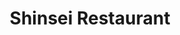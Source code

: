 ---
layout: place
title: Shinsei Restaurant
permalink: /texas/dallas/shinsei-restaurant.html
stateAbbr: TX
stateName: Texas
cityName: Dallas
seo:
  type: restaurant
  links: http://shinseirestaurant.com/
place_id: ChIJSXqRWGKeToYRWqrIL53Phd4
photos:
  - name: >-
      places/ChIJSXqRWGKeToYRWqrIL53Phd4/photos/AeeoHcLqkZ9pL2S0TGeVZOaTZd0BYJmWQstfTbV3hogj6K4qy_AzpUE6wsBSA4bcF7-2O6oVXeA1BH3I_b2FcjZcik1Pof4ZHHqAtxjbqBih1awQdmlIGfYn1NhqM77waB1aTox8xHXuZ3Wmaj1Jo6bziIxXWIDs_pQjII64v-B_ewJ2x0XCopgtkvW56PN5EprfHvm5ubgkIGtTg7oY-qMeisnCoVYLzcOpYbyF7EawV92D7P_J3k33D4MN3YPhSFQnK5nflIB0jxeMt3tHsqGYbzcbRzdeJOkQ7Iaiq5jgOZhr_Q
    widthPx: 1500
    heightPx: 1000
    authorAttributions:
      - displayName: Shinsei Restaurant
        uri: https://maps.google.com/maps/contrib/105890369232577394360
        photoUri: >-
          https://lh3.googleusercontent.com/a-/ALV-UjX1Wv0RKW9-RGuFJZ9nx73L95cF5k0pkFbOo5Z1dTANaWzaDjk=s100-p-k-no-mo
    flagContentUri: >-
      https://www.google.com/local/imagery/report/?cb_client=maps_api_places.places_api&image_key=!1e10!2sAF1QipP8NUpPkbxuxHf2Tm4G0L8qhaap8Nr-Y6cXPphv&hl=en-US
    googleMapsUri: >-
      https://www.google.com/maps/place//data=!3m4!1e2!3m2!1sAF1QipP8NUpPkbxuxHf2Tm4G0L8qhaap8Nr-Y6cXPphv!2e10!4m2!3m1!1s0x864e9e6258917a49:0xde85cf9d2fc8aa5a
  - name: >-
      places/ChIJSXqRWGKeToYRWqrIL53Phd4/photos/AeeoHcL9nDl4Uit6rEs6uIUzRhrjV_WBtUOiahZxDXZfXP1spUv_lSWxjGgqNtV2H7OSb0qG1KAaqWgopD8s4CgQQ_UamVcQ2qjMHPdlxQWiIYuIP5hfSzb02bVnDyqa7xUuvShzOFgWmhD0fzIhDWPfmRIt4mvm8IaV60Fx0EMOeEFA_c9kJq7uZqPc_e4QX3atwdFYGihdgQnlbMEz01hl1wKvxzLg4UetuGFi_6I2tpG5amKSffxeNoPFRGWgwviOywbXV4ZUUWmp7vMsuljFspwQBpU3op-WEWMKdmfRMx_n0w
    widthPx: 1500
    heightPx: 1000
    authorAttributions:
      - displayName: Shinsei Restaurant
        uri: https://maps.google.com/maps/contrib/105890369232577394360
        photoUri: >-
          https://lh3.googleusercontent.com/a-/ALV-UjX1Wv0RKW9-RGuFJZ9nx73L95cF5k0pkFbOo5Z1dTANaWzaDjk=s100-p-k-no-mo
    flagContentUri: >-
      https://www.google.com/local/imagery/report/?cb_client=maps_api_places.places_api&image_key=!1e10!2sAF1QipNmVXs6_2CYfyoyqt2qo_lN53VsOJv6uLyUcmrN&hl=en-US
    googleMapsUri: >-
      https://www.google.com/maps/place//data=!3m4!1e2!3m2!1sAF1QipNmVXs6_2CYfyoyqt2qo_lN53VsOJv6uLyUcmrN!2e10!4m2!3m1!1s0x864e9e6258917a49:0xde85cf9d2fc8aa5a
  - name: >-
      places/ChIJSXqRWGKeToYRWqrIL53Phd4/photos/AeeoHcL5SDsOESgMIkw2zV1xJ-ayvWp9yEiVkD1LONDa6OMG9fwp9HlhgwazawXO81_yMoxzByS14JSGuhQdDGzI3Rwfza4l6z-VkMXPxArnRz5irAPi-ob_u2C1QeTHf7CQrxq8qpbT9Q4fN2csYd5ei11TIt6UCuPF3loGUCz6IcZit430tV7zh5z9O4bdxbryr5imi2cUWtubv-HIx_S3apDntWG937AVf9eb0cFMUIuM2SdroD1l1d-W_G6thpgi8aYRwqvkcUnk788mJ6CQI5DE4aq4DFtNHZYWAyI2bYu8HUSvHUmMGYR5f9N9xESbTrZZ1A5IKurCibLUk-uiTjHZNvHxyPsEj6lUA4GReUFkOIIfZ8gr4Oazc0z1cKFozzWVp3wjCU0lW1siE2WBpULZ9OT42GoYhXX2iCl0G_Pw_w
    widthPx: 3000
    heightPx: 4000
    authorAttributions:
      - displayName: William Taylor
        uri: https://maps.google.com/maps/contrib/111601765982469675031
        photoUri: >-
          https://lh3.googleusercontent.com/a-/ALV-UjWDcp3HXo9FM9yimR8qd4VdlUSZ6_0s6SJ_Tg7X1y3i9COMKLdg=s100-p-k-no-mo
    flagContentUri: >-
      https://www.google.com/local/imagery/report/?cb_client=maps_api_places.places_api&image_key=!1e10!2sCIHM0ogKEICAgIC_5IHHdg&hl=en-US
    googleMapsUri: >-
      https://www.google.com/maps/place//data=!3m4!1e2!3m2!1sCIHM0ogKEICAgIC_5IHHdg!2e10!4m2!3m1!1s0x864e9e6258917a49:0xde85cf9d2fc8aa5a
  - name: >-
      places/ChIJSXqRWGKeToYRWqrIL53Phd4/photos/AeeoHcJWHWgTC9UOW24jCgDUhQPUoK_RCQOBO3Vpvakxx4cGC_XNK8YQpzcWsnBhL3W_3YExnopikUpuQUkcFKSHhuiQh8NykxdsiCY0UzjYYSes8xtsAALoLKAxADNTqOULNuC4lrcgK1CZPK3nLHFqkIsKb3T08oBzNmOQm2yv4ofsSFHF7pnfGdI9eK3Gz2KTujOL1vbfTWVMo5S7vaLTfBwC_sVIwwHjvdbLl2s4MzOZJ-oUUQpJt3lEGYruhwoA2zsh6clAC-4ifsk3AZw3CKJks2IjpGP4mhfePz8NfrBpYP9sBRt0vRq7idOEKdfXPZIKeWYs52ulrIzv3VZhZt4Yu9qPNdm2QzAjptw8IozBKguMsCrAaoKikt5058plvcC1bAAJvQDGtUXapGam5xpblVnrTxgaldiDIPVPky9LFQ
    widthPx: 4032
    heightPx: 3024
    authorAttributions:
      - displayName: Nicolas Gonzalez Castiblanco
        uri: https://maps.google.com/maps/contrib/115473586249751473198
        photoUri: >-
          https://lh3.googleusercontent.com/a-/ALV-UjU9j3kbIvweY3IMzdgB44483jV5KmHAiIEC_g3xyCBplkehKP3R=s100-p-k-no-mo
    flagContentUri: >-
      https://www.google.com/local/imagery/report/?cb_client=maps_api_places.places_api&image_key=!1e10!2sCIHM0ogKEICAgIDR8a_RTA&hl=en-US
    googleMapsUri: >-
      https://www.google.com/maps/place//data=!3m4!1e2!3m2!1sCIHM0ogKEICAgIDR8a_RTA!2e10!4m2!3m1!1s0x864e9e6258917a49:0xde85cf9d2fc8aa5a
  - name: >-
      places/ChIJSXqRWGKeToYRWqrIL53Phd4/photos/AeeoHcILc-QZER2MxQTJAtW4kwE2aOVeQ5YvmLOtwp9BLvzx0BXTbMYazycf8A9w3i4H_oFGp-nznLWfGdhFCTFlXFpq8WkBLsGrNM9dSLpZNiF_ZruKcgzYDpSt9hKhxGG4y39bBtnFS9vp3LCUz8RrWCmYAtWn0qZUMXtGlHVbeJ7zq67GzHOqsoSrLc7OznFiDdlUUp5r3j_XthUFTYtwFZKu4aWMhBX56DZqPuEIB7P46BJ41butcjMx-mYtFvGKJLsw9QzOS-2zBU6EtzSIewkpgp-b_OqlgZ6CAmvJE55bnzsXfeYMTKJCtjos6hVJVukiHb1lCZSe8tv-QGiylJRT91_lv_hIryRrhd3h0XPQ-AoJw3XtpWl-VSOGBYQsBYclYwpe-cTRiPm6I1dqwUZc7-r8y1FIToTJVNI1JJtuECs
    widthPx: 4031
    heightPx: 3023
    authorAttributions:
      - displayName: Jon Langbert
        uri: https://maps.google.com/maps/contrib/114491395927030210513
        photoUri: >-
          https://lh3.googleusercontent.com/a-/ALV-UjXK9zKeXlBZwKEbSxzJo5qLYAL8CajhYbo96W56R8lAT7sXaQvbag=s100-p-k-no-mo
    flagContentUri: >-
      https://www.google.com/local/imagery/report/?cb_client=maps_api_places.places_api&image_key=!1e10!2sCIHM0ogKEICAgIDuypLehQE&hl=en-US
    googleMapsUri: >-
      https://www.google.com/maps/place//data=!3m4!1e2!3m2!1sCIHM0ogKEICAgIDuypLehQE!2e10!4m2!3m1!1s0x864e9e6258917a49:0xde85cf9d2fc8aa5a
  - name: >-
      places/ChIJSXqRWGKeToYRWqrIL53Phd4/photos/AeeoHcLaWZAfD-FV2h2YpbijnOmK2D2BNPJX-e-dXJE6UzfIEJLHDXhV9YapR_q7Mf2VZXHC8__GBth8RE9ZRvz4dDKVie8pqF97wMNJ2fVl_jmfxtzCn26qAcx3MwvbNXsidaSILQ9atfSDEhm1Hi_MadopFTSULvluEQ_34kmg2HXblpW4LFCyYpAKGgBwYteU1r3MGgk01PToBNG2CHEXAcTnOizxa8MS9W8gq1sdNUUzq6xIkCBp9efB1cC5pmwAGoWhJ5W46GhCONAF2BC53-VeoKHDxTwRB-LLDZBrXbdeQZFvjS17CGT0GogOqwTKMCGn1fG9hyF6b8CsaRLuoLfgfysW1hn5U3anMPKnkRw8Lo9BQqaVjsLsZAgZvZ6lmX8Zmn9FpFU87cxzx5T-9O4s3ZMPQV1_qHGbivy4v6iBKw
    widthPx: 3000
    heightPx: 4000
    authorAttributions:
      - displayName: William Taylor
        uri: https://maps.google.com/maps/contrib/111601765982469675031
        photoUri: >-
          https://lh3.googleusercontent.com/a-/ALV-UjWDcp3HXo9FM9yimR8qd4VdlUSZ6_0s6SJ_Tg7X1y3i9COMKLdg=s100-p-k-no-mo
    flagContentUri: >-
      https://www.google.com/local/imagery/report/?cb_client=maps_api_places.places_api&image_key=!1e10!2sCIHM0ogKEICAgIC_5IHHTg&hl=en-US
    googleMapsUri: >-
      https://www.google.com/maps/place//data=!3m4!1e2!3m2!1sCIHM0ogKEICAgIC_5IHHTg!2e10!4m2!3m1!1s0x864e9e6258917a49:0xde85cf9d2fc8aa5a
  - name: >-
      places/ChIJSXqRWGKeToYRWqrIL53Phd4/photos/AeeoHcKk7_yFvHcLbV4GqzeeUGVwXK3GyYosKahL0ksEwV-IiOXd1KG_4XdMv-WIcpLvThb7kJgD1mxtBByI6Omet0jE25uR74Y2IoG_dSJnKymeoMhhZSXfk7ICFhXJogeSf2nfd882CG_K32agrsTba2EA1CKjqF1uufh4S7oQUHylrZOA_XIyDpS0hZg6eN5tkkaqsP6B9lROpUbDfE-hKRHmxPeOBg6PZsVO6U8RPYrhdBR-F8LcFkp73Hwfz5Puw-EBpFICzi2tOHdjHi8JOC1HiX6p0LDdL72GmW7jw-ONkE_BusldQCBADfLthIVWpzDZKs1739jseNXcrMZUWQc3rpRL7ycIhDHIBoFH1RrBnNLOMysdPRzELEqQNYYCy3u9Wy5iiILl0Znm_Aur0fxfZkLgKlwnDvIzeUsf4wF1pR5M
    widthPx: 3024
    heightPx: 4032
    authorAttributions:
      - displayName: Haemin Nam
        uri: https://maps.google.com/maps/contrib/105639888414753251032
        photoUri: >-
          https://lh3.googleusercontent.com/a-/ALV-UjWAkCOIw60ch7faa-OdoljtiDyya_Mw1dKorQUDSz4Cc7Gsv_fU=s100-p-k-no-mo
    flagContentUri: >-
      https://www.google.com/local/imagery/report/?cb_client=maps_api_places.places_api&image_key=!1e10!2sCIHM0ogKEICAgMCg7Omv5wE&hl=en-US
    googleMapsUri: >-
      https://www.google.com/maps/place//data=!3m4!1e2!3m2!1sCIHM0ogKEICAgMCg7Omv5wE!2e10!4m2!3m1!1s0x864e9e6258917a49:0xde85cf9d2fc8aa5a
  - name: >-
      places/ChIJSXqRWGKeToYRWqrIL53Phd4/photos/AeeoHcJ1bk13QFpDYh4iFAEb1_WxfrXvJ_A9W0ES4yJ6CJqvXGR_6BKU062wRme5GGZqm7hhMyLlreoPsLMUO2RfN5gk6XzeXRL0lEBnSSXp1_BcBOeJHz543xigqv_J5_dKNhUZ3DCBCdIDJC0y7Byv_CwQURIGvUsvwsrw2ew1UTX87YbrGAv-Rwjc3h0Hufm6pzd2QkzXDLestfToqcC7WL612kixhDFEzw5OGASnMrd4P9ytqwWPFnQr6l0EE9VoDYhRYcySYz_KnrOnn_B7wDRBORzmWcjS2U7Kp4AxiZeRGvPCidxtwuz3CLPy7ruESyFJvD1kZ5lWCQ662Gu5_C7UgVFqubua6fB7tlPgmmC18OKEnQd-8SGV4S9UKuAu_2EmTn9ORREaFi_WHWkdj6fMScM6I-oguKaJChviBGwnk0Bv
    widthPx: 3000
    heightPx: 4000
    authorAttributions:
      - displayName: William Taylor
        uri: https://maps.google.com/maps/contrib/111601765982469675031
        photoUri: >-
          https://lh3.googleusercontent.com/a-/ALV-UjWDcp3HXo9FM9yimR8qd4VdlUSZ6_0s6SJ_Tg7X1y3i9COMKLdg=s100-p-k-no-mo
    flagContentUri: >-
      https://www.google.com/local/imagery/report/?cb_client=maps_api_places.places_api&image_key=!1e10!2sCIHM0ogKEICAgIC_5IHHjgE&hl=en-US
    googleMapsUri: >-
      https://www.google.com/maps/place//data=!3m4!1e2!3m2!1sCIHM0ogKEICAgIC_5IHHjgE!2e10!4m2!3m1!1s0x864e9e6258917a49:0xde85cf9d2fc8aa5a
  - name: >-
      places/ChIJSXqRWGKeToYRWqrIL53Phd4/photos/AeeoHcLPwFMZSV3MpdAISgainrI4z-MRzznVc8DamZbCqUfrT8dh64MDTdlLbHNOLSzO33I29Ph2jz-B5Njub8Q3Jf2LOie7f2wepR8sI-HNBhxzI4ghY2vK8BAPwoC4F9LvDsLDHqWX22wvGn37fKq5eLtIihxjRZs58SF7B6sAcpRTHAPVqBvUwalXfjCU4wQeKukY6kiQSPWIQIGpxXmEAF6cnIWu43jYQ6WRHfx0oO3ULq5AzEVDY7royIDZ0KBXqmQJinwwQUNznNOGuEXdFgOkuqNe-_JAsNpUvw1blHqGdjDhOJldnaj1VhWYj0Xf2-LoH7In4FMgXKDiTsK7YFVhdcyV1bhtAXLS8j7DZspnyjCr6PLnc6HGoe_TyTnfezOYIOol1cv7jLNbedgUudXiAQfp4ARp6UDllj4MGHvRAQ
    widthPx: 3024
    heightPx: 4032
    authorAttributions:
      - displayName: R T
        uri: https://maps.google.com/maps/contrib/118298890781902773713
        photoUri: >-
          https://lh3.googleusercontent.com/a/ACg8ocIWSvKWAvXg0jZLeaeVdEY-k3wqZ6pvLh-Zk83vY0qL99JACCe4=s100-p-k-no-mo
    flagContentUri: >-
      https://www.google.com/local/imagery/report/?cb_client=maps_api_places.places_api&image_key=!1e10!2sCIHM0ogKEICAgID27t3DEA&hl=en-US
    googleMapsUri: >-
      https://www.google.com/maps/place//data=!3m4!1e2!3m2!1sCIHM0ogKEICAgID27t3DEA!2e10!4m2!3m1!1s0x864e9e6258917a49:0xde85cf9d2fc8aa5a
  - name: >-
      places/ChIJSXqRWGKeToYRWqrIL53Phd4/photos/AeeoHcLcYMQ_-vmiSaDZjEgukX_blvWrdBvSLtx0nA-6_zGB1YlUqN7KbwY1C17JWXXECmMCet2RZEHqPMj0riZgLIgm2QJGwucCiqXbSFzQE4J4dYm8NUy1QlteJfoGPMfvvmk5Gm9JclRuYNrfPd1kkQl-Gn7l-UIzyOIRSHUheuenzxTRqINaSn5LDPXuJ_yFuzRjFg3nkoG7-BG1e71jzH4xwf5SQN2l2qiCvDckeNFRLCUxhkWWudni_H3L2zmntzPfpkcxKuSMASuiSv0q494zkYOPa1fTI7nr_Z4_yVKxRW7gPCDurgq6YYaITfEVIuEtO_ykGIL3GhB0KrR7ijQ5LmMK1OkLyUYVrmL-fy4FFevSho2uG88J_4wbCP6JMxBudiikAqiTEnICHAHYRI_Ijamgik5YtclG20QdXztigQ
    widthPx: 3024
    heightPx: 4032
    authorAttributions:
      - displayName: Ian J.
        uri: https://maps.google.com/maps/contrib/114581700138990320477
        photoUri: >-
          https://lh3.googleusercontent.com/a/ACg8ocJud0hGvAQb_6ScTWPBB_q4MxpLp9PmZ0mSxVQYZ1O3D_3Rww=s100-p-k-no-mo
    flagContentUri: >-
      https://www.google.com/local/imagery/report/?cb_client=maps_api_places.places_api&image_key=!1e10!2sCIHM0ogKEICAgID-9IWCMA&hl=en-US
    googleMapsUri: >-
      https://www.google.com/maps/place//data=!3m4!1e2!3m2!1sCIHM0ogKEICAgID-9IWCMA!2e10!4m2!3m1!1s0x864e9e6258917a49:0xde85cf9d2fc8aa5a
address: 7713 Inwood Rd, Dallas, TX 75209, USA
street: 7713 Inwood Rd
city: Dallas
state: TX
zip: '75209'
country: USA
neighborhood: null
latitude: '32.849989'
longitude: '-96.821547'
accessibility_options:
  wheelchairAccessibleParking: true
  wheelchairAccessibleEntrance: true
  wheelchairAccessibleRestroom: true
  wheelchairAccessibleSeating: true
business_status: OPERATIONAL
name: Shinsei Restaurant
google_maps_links:
  directionsUri: >-
    https://www.google.com/maps/dir//''/data=!4m7!4m6!1m1!4e2!1m2!1m1!1s0x864e9e6258917a49:0xde85cf9d2fc8aa5a!3e0
  placeUri: https://maps.google.com/?cid=16034450322341014106
  writeAReviewUri: >-
    https://www.google.com/maps/place//data=!4m3!3m2!1s0x864e9e6258917a49:0xde85cf9d2fc8aa5a!12e1
  reviewsUri: >-
    https://www.google.com/maps/place//data=!4m4!3m3!1s0x864e9e6258917a49:0xde85cf9d2fc8aa5a!9m1!1b1
  photosUri: >-
    https://www.google.com/maps/place//data=!4m3!3m2!1s0x864e9e6258917a49:0xde85cf9d2fc8aa5a!10e5
primary_type: Japanese Restaurant
opening_hours:
  openNow: true
  periods:
    - open:
        day: 1
        hour: 17
        minute: 0
      close:
        day: 1
        hour: 22
        minute: 0
    - open:
        day: 2
        hour: 17
        minute: 0
      close:
        day: 2
        hour: 22
        minute: 0
    - open:
        day: 3
        hour: 17
        minute: 0
      close:
        day: 3
        hour: 22
        minute: 0
    - open:
        day: 4
        hour: 17
        minute: 0
      close:
        day: 4
        hour: 22
        minute: 0
    - open:
        day: 5
        hour: 11
        minute: 0
      close:
        day: 5
        hour: 23
        minute: 0
    - open:
        day: 6
        hour: 17
        minute: 0
      close:
        day: 6
        hour: 23
        minute: 0
  weekdayDescriptions:
    - 'Monday: 5:00 – 10:00 PM'
    - 'Tuesday: 5:00 – 10:00 PM'
    - 'Wednesday: 5:00 – 10:00 PM'
    - 'Thursday: 5:00 – 10:00 PM'
    - 'Friday: 11:00 AM – 11:00 PM'
    - 'Saturday: 5:00 – 11:00 PM'
    - 'Sunday: Closed'
  nextCloseTime: '2025-05-04T04:00:00Z'
secondary_opening_hours:
  regular:
    weekdayDescriptions: null
    type: null
  current:
    weekdayDescriptions: null
    type: null
phone: (214) 352-0005
price_level: PRICE_LEVEL_EXPENSIVE
price_range: $50 &ndash; $100
rating: '4.5'
rating_count: 530
website: http://shinseirestaurant.com/
description: >-
  Discover Shinsei Restaurant in Dallas, TX$$$Nestled in Dallas, TX, Shinsei
  Restaurant offers a refined blend of Japanese cuisine with a focus on fresh
  sushi rolls and innovative specialty dishes in an upscale environment. This
  spot stands out for its modern Pan-Asian flair, featuring high-quality
  ingredients that elevate classic sushi dining experiences, making it a go-to
  choice for those seeking flavorful options in a sophisticated setting.
  Accessibility features like wheelchair-friendly entrances and parking add to
  the convenience, ensuring a welcoming visit for all. The menu highlights a
  variety of creative fusions, paired with selections of beer, wine, and sake,
  perfect for casual evenings or special occasions. With its operational hours
  catering to dinner crowds and options for outdoor seating, it's an ideal
  destination for anyone exploring top sushi restaurants in the area.
generative_summary: >-
  Discover Shinsei Restaurant in Dallas, TX$$$Nestled in Dallas, TX, Shinsei
  Restaurant offers a refined blend of Japanese cuisine with a focus on fresh
  sushi rolls and innovative specialty dishes in an upscale environment. This
  spot stands out for its modern Pan-Asian flair, featuring high-quality
  ingredients that elevate classic sushi dining experiences, making it a go-to
  choice for those seeking flavorful options in a sophisticated setting.
  Accessibility features like wheelchair-friendly entrances and parking add to
  the convenience, ensuring a welcoming visit for all. The menu highlights a
  variety of creative fusions, paired with selections of beer, wine, and sake,
  perfect for casual evenings or special occasions. With its operational hours
  catering to dinner crowds and options for outdoor seating, it's an ideal
  destination for anyone exploring top sushi restaurants in the area.
generative_disclosure: Summarized by AI using the Grok-3-Mini model.
reviews:
  - name: >-
      places/ChIJSXqRWGKeToYRWqrIL53Phd4/reviews/ChZDSUhNMG9nS0VJQ0FnSUNfNUlISFZnEAE
    relativePublishTimeDescription: 3 months ago
    rating: 4
    text:
      text: >-
        The best thing was the hustle of the busboy upstairs.   The worst was an
        overworked bar tender that was our waiter who couldn't care enough to
        listen to our drink order and get it right.


        Food was fine.

        Its loud upstairs and we were next to three kids birthday parties.  
        Awesome for them,  not great for us.


        I could not recommend unless your wife really wants sushi.  Then it's
        good, and go.
      languageCode: en
    originalText:
      text: >-
        The best thing was the hustle of the busboy upstairs.   The worst was an
        overworked bar tender that was our waiter who couldn't care enough to
        listen to our drink order and get it right.


        Food was fine.

        Its loud upstairs and we were next to three kids birthday parties.  
        Awesome for them,  not great for us.


        I could not recommend unless your wife really wants sushi.  Then it's
        good, and go.
      languageCode: en
    authorAttribution:
      displayName: William Taylor
      uri: https://www.google.com/maps/contrib/111601765982469675031/reviews
      photoUri: >-
        https://lh3.googleusercontent.com/a-/ALV-UjWDcp3HXo9FM9yimR8qd4VdlUSZ6_0s6SJ_Tg7X1y3i9COMKLdg=s128-c0x00000000-cc-rp-mo-ba5
    publishTime: '2025-01-13T03:20:50.128592Z'
    flagContentUri: >-
      https://www.google.com/local/review/rap/report?postId=ChZDSUhNMG9nS0VJQ0FnSUNfNUlISFZnEAE&d=17924085&t=1
    googleMapsUri: >-
      https://www.google.com/maps/reviews/data=!4m6!14m5!1m4!2m3!1sChZDSUhNMG9nS0VJQ0FnSUNfNUlISFZnEAE!2m1!1s0x864e9e6258917a49:0xde85cf9d2fc8aa5a
  - name: >-
      places/ChIJSXqRWGKeToYRWqrIL53Phd4/reviews/ChZDSUhNMG9nS0VJQ0FnTUN3MXNQTVh3EAE
    relativePublishTimeDescription: a month ago
    rating: 5
    text:
      text: >-
        We loved it here. It was our first time. Service and atmosphere were
        great. Food was 4.8/5 we enjoyed everything but there was one dish, the
        tuna crispy rice was too hard. It tasted very old. But that was the one
        out of seven dishes we had. Great place, great experience. Signature
        cocktails were amazing
      languageCode: en
    originalText:
      text: >-
        We loved it here. It was our first time. Service and atmosphere were
        great. Food was 4.8/5 we enjoyed everything but there was one dish, the
        tuna crispy rice was too hard. It tasted very old. But that was the one
        out of seven dishes we had. Great place, great experience. Signature
        cocktails were amazing
      languageCode: en
    authorAttribution:
      displayName: george Baltimore
      uri: https://www.google.com/maps/contrib/112614669856586468677/reviews
      photoUri: >-
        https://lh3.googleusercontent.com/a/ACg8ocIFxTBtvNwsK3VfW4nsnCafVHVSbMi37Bsz97oxtCJ8I6XlLQ=s128-c0x00000000-cc-rp-mo
    publishTime: '2025-03-18T18:09:58.314113Z'
    flagContentUri: >-
      https://www.google.com/local/review/rap/report?postId=ChZDSUhNMG9nS0VJQ0FnTUN3MXNQTVh3EAE&d=17924085&t=1
    googleMapsUri: >-
      https://www.google.com/maps/reviews/data=!4m6!14m5!1m4!2m3!1sChZDSUhNMG9nS0VJQ0FnTUN3MXNQTVh3EAE!2m1!1s0x864e9e6258917a49:0xde85cf9d2fc8aa5a
  - name: >-
      places/ChIJSXqRWGKeToYRWqrIL53Phd4/reviews/ChZDSUhNMG9nS0VJQ0FnSUNaajlESlBBEAE
    relativePublishTimeDescription: a year ago
    rating: 5
    text:
      text: >-
        I really enjoyed eating here the other day. I wanted to try so many
        dishes! The server was so friendly and helped me with dinner
        recommendations. The purple rain roll and green goddess roll were
        delicious. The tuna with crispy rice was good as well but not made to be
        a sushi roll so just keep that in mind. The tempura cauliflower was
        surprisingly very good! The dipping Gochujang sauce was key with this
        dish. The ambience is very nice here as well. Perfect for a date night.
      languageCode: en
    originalText:
      text: >-
        I really enjoyed eating here the other day. I wanted to try so many
        dishes! The server was so friendly and helped me with dinner
        recommendations. The purple rain roll and green goddess roll were
        delicious. The tuna with crispy rice was good as well but not made to be
        a sushi roll so just keep that in mind. The tempura cauliflower was
        surprisingly very good! The dipping Gochujang sauce was key with this
        dish. The ambience is very nice here as well. Perfect for a date night.
      languageCode: en
    authorAttribution:
      displayName: Jayna Patel
      uri: https://www.google.com/maps/contrib/112651614349878055533/reviews
      photoUri: >-
        https://lh3.googleusercontent.com/a-/ALV-UjXGkwY6tkWLHk6HtNTUg6XwAfIujbf50altCqn4ZbgHIlmqJ9rqUQ=s128-c0x00000000-cc-rp-mo-ba5
    publishTime: '2023-09-20T14:21:23.985052Z'
    flagContentUri: >-
      https://www.google.com/local/review/rap/report?postId=ChZDSUhNMG9nS0VJQ0FnSUNaajlESlBBEAE&d=17924085&t=1
    googleMapsUri: >-
      https://www.google.com/maps/reviews/data=!4m6!14m5!1m4!2m3!1sChZDSUhNMG9nS0VJQ0FnSUNaajlESlBBEAE!2m1!1s0x864e9e6258917a49:0xde85cf9d2fc8aa5a
  - name: >-
      places/ChIJSXqRWGKeToYRWqrIL53Phd4/reviews/ChdDSUhNMG9nS0VJQ0FnSUNscXUzZzd3RRAB
    relativePublishTimeDescription: a year ago
    rating: 5
    text:
      text: >-
        The service was very good and the staff is professional and
        knowledgeable. The food quality is excellent and they will customize
        your menu selections- all of it prepared fresh. A great choice for a
        quality sushi experience in the Dallas metroplex that won’t cost you an
        arm and a leg. They also have some non-sushi items on the menu as well.
        I’ll be back.
      languageCode: en
    originalText:
      text: >-
        The service was very good and the staff is professional and
        knowledgeable. The food quality is excellent and they will customize
        your menu selections- all of it prepared fresh. A great choice for a
        quality sushi experience in the Dallas metroplex that won’t cost you an
        arm and a leg. They also have some non-sushi items on the menu as well.
        I’ll be back.
      languageCode: en
    authorAttribution:
      displayName: Scott Waterbury
      uri: https://www.google.com/maps/contrib/103116122834722983346/reviews
      photoUri: >-
        https://lh3.googleusercontent.com/a/ACg8ocLGIXE6qO2QFdJ0pQm_qY9FU0cNqxImBQ0pEoIeu8pc7eEaBw=s128-c0x00000000-cc-rp-mo-ba3
    publishTime: '2023-12-28T05:12:18.898261Z'
    flagContentUri: >-
      https://www.google.com/local/review/rap/report?postId=ChdDSUhNMG9nS0VJQ0FnSUNscXUzZzd3RRAB&d=17924085&t=1
    googleMapsUri: >-
      https://www.google.com/maps/reviews/data=!4m6!14m5!1m4!2m3!1sChdDSUhNMG9nS0VJQ0FnSUNscXUzZzd3RRAB!2m1!1s0x864e9e6258917a49:0xde85cf9d2fc8aa5a
  - name: >-
      places/ChIJSXqRWGKeToYRWqrIL53Phd4/reviews/ChdDSUhNMG9nS0VJQ0FnTURRcjVQRV93RRAB
    relativePublishTimeDescription: a month ago
    rating: 5
    text:
      text: >-
        Excellent sushi! In town for an event, business friend took me to this
        restaurant and I was not disappointed. Clean and fancy atmosphere and
        the sushi was spot on. I had the Dragon Lady and will get that same dish
        every time I come back to Dallas!
      languageCode: en
    originalText:
      text: >-
        Excellent sushi! In town for an event, business friend took me to this
        restaurant and I was not disappointed. Clean and fancy atmosphere and
        the sushi was spot on. I had the Dragon Lady and will get that same dish
        every time I come back to Dallas!
      languageCode: en
    authorAttribution:
      displayName: Ethen Armstrong
      uri: https://www.google.com/maps/contrib/100508894973742412812/reviews
      photoUri: >-
        https://lh3.googleusercontent.com/a-/ALV-UjVkEw6TNy-VB-1U-JHPAe8nDlhJXwKTlSLQj1IVgfMgYSVmC9R-QA=s128-c0x00000000-cc-rp-mo-ba2
    publishTime: '2025-03-15T12:22:17.821318Z'
    flagContentUri: >-
      https://www.google.com/local/review/rap/report?postId=ChdDSUhNMG9nS0VJQ0FnTURRcjVQRV93RRAB&d=17924085&t=1
    googleMapsUri: >-
      https://www.google.com/maps/reviews/data=!4m6!14m5!1m4!2m3!1sChdDSUhNMG9nS0VJQ0FnTURRcjVQRV93RRAB!2m1!1s0x864e9e6258917a49:0xde85cf9d2fc8aa5a
review_summary: >-
  What Guests Are Saying$$$Visitors often praise Shinsei for its fresh and
  flavorful sushi selections, noting that the dishes deliver a satisfying mix of
  quality and creativity that keeps them coming back. Many appreciate the
  attentive service and lively atmosphere, which make for a enjoyable meal
  whether you're dining with a group or on a quiet night out. While most
  feedback highlights the excellent food and drinks like signature cocktails, a
  few mentions point to minor inconsistencies, such as an occasional dish not
  meeting expectations, but overall, the experience remains positive. The
  restaurant's upscale vibe and accommodating options, like outdoor seating and
  good portions, add to its appeal for casual sushi lovers. In general, it's
  seen as a solid pick for anyone hunting for reliable Japanese places nearby,
  with the consensus leaning toward it being a worthwhile stop for delicious
  bites and a welcoming vibe.
review_disclosure: Summarized by AI using the Grok-3-Mini model.
parking_options:
  valetParking: true
payment_options:
  acceptsDebitCards: true
  acceptsCashOnly: false
  acceptsNfc: true
allow_dogs: null
curbside_pickup: true
delivery: true
dine_in: true
good_for_children: false
good_for_groups: true
good_for_sports: false
live_music: null
menu_for_children: false
outdoor_seating: true
reservable: true
restroom: true
serves_beer: true
serves_breakfast: false
serves_brunch: false
serves_cocktails: true
serves_coffee: true
serves_dinner: true
serves_dessert: true
serves_lunch: true
serves_vegetarian_food: true
serves_wine: true
takeout: true
update_category: atmosphere
places_description: >-
  Modern Pan-Asian restaurant serving sushi & fusion dishes, plus beer, wine &
  sake.

---